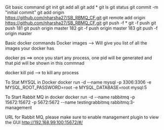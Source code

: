
Git basic command
git init
git add all
git add *
git ls
git status
git commit -m "initial commit"
git add origin https://github.com/nharsha27/SB_RBMQ_CF.git
git remote add origin https://github.com/nharsha27/SB_RBMQ_CF.git
git push -f *
git -f push
git push
  181  git push origin master
  182  git -f push origin master
  183  git push -f origin master


Basic docker commands
Docker images --> Will give you list of all the images your docker has

docker ps ==> once you start any process, one pid will be generated and that pid will be shown in this commnad

docker kill pid --> to kill any process


To Stat MYSQL in Docker
docker run -d --name mysql -p 3306:3306 -e MYSQL_ROOT_PASSWORD=root -e MYSQL_DATABASE=root mysql:5

To Start Rabbit MQ in docker
docker run -d --name rabbitmq -p 15672:15672 -p 5672:5672 --name testingrabbitmq rabbitmq:3-management

URL for Rabbit MQ, please make sure to enable management plugin to view the GUI
http://192.168.99.100:15672/#/
